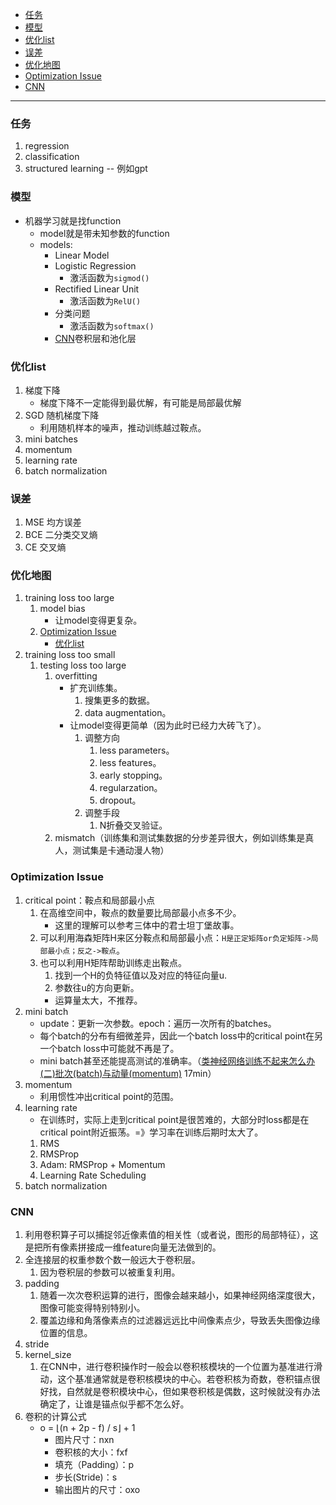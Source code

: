 <!-- GFM-TOC -->
- [任务](#任务)
- [模型](#模型)
- [优化list](#优化list)
- [误差](#误差)
- [优化地图](#优化地图)
- [Optimization Issue](#optimization-issue)
- [CNN](#cnn)
<!-- GFM-TOC -->
---


### 任务
  1. regression
  2. classification 
  3. structured learning -- 例如gpt

### 模型
* ‌机器学习就是找function
  * model就是带未知参数的function
  * models:
    * Linear Model
    * Logistic Regression 
      * 激活函数为`sigmod()`
    * Rectified Linear Unit  
      * 激活函数为`RelU()`
    * 分类问题
      * 激活函数为`softmax()`
    * [CNN](#cnn)卷积层和池化层
  

### 优化list
  1. 梯度下降
     * 梯度下降不一定能得到最优解，有可能是局部最优解
  2. SGD 随机梯度下降
     * 利用随机样本的噪声，推动训练越过鞍点。
  3. mini batches
  4. momentum 
  5. learning rate
  6. batch normalization


### 误差
  1. MSE 均方误差
  2. BCE 二分类交叉熵 
  3. CE 交叉熵

### 优化地图
  1. training loss too large
     1. model bias
        * 让model变得更复杂。
     2. [Optimization Issue](#optimization-issue)
        * [优化list](#优化list)
  2. training loss too small
     1. testing loss too large
        1. overfitting
             * 扩充训练集。
               1. 搜集更多的数据。
               2. data augmentation。 
             * 让model变得更简单（因为此时已经力大砖飞了）。
               1. 调整方向
                  1. less parameters。
                  2. less features。
                  3. early stopping。
                  4. regularzation。
                  5. dropout。
               2. 调整手段
                  1. N折叠交叉验证。
        2. mismatch（训练集和测试集数据的分步差异很大，例如训练集是真人，测试集是卡通动漫人物）


### Optimization Issue
1. critical point：鞍点和局部最小点
   1. 在高维空间中，鞍点的数量要比局部最小点多不少。  
      * 这里的理解可以参考三体中的君士坦丁堡故事。
   2. 可以利用海森矩阵H来区分鞍点和局部最小点：`H是正定矩阵or负定矩阵->局部最小点；反之->鞍点`。
   3. 也可以利用H矩阵帮助训练走出鞍点。
      1. 找到一个H的负特征值以及对应的特征向量u.
      2. 参数往u的方向更新。
      * 运算量太大，不推荐。
2. mini batch
     * update：更新一次参数。epoch：遍历一次所有的batches。
     * 每个batch的分布有细微差异，因此一个batch loss中的critical point在另一个batch loss中可能就不再是了。
     * mini batch甚至还能提高测试的准确率。（[类神经网络训练不起来怎么办(二)批次(batch)与动量(momentum)](https://www.bilibili.com/video/BV1J94y1f7u5/?vd_source=d791a57f43dad7ca6a1d62950cab7001&spm_id_from=333.788.videopod.episodes&p=14) 17min）
3. momentum 
   * 利用惯性冲出critical point的范围。
4. learning rate
   * 在训练时，实际上走到critical point是很苦难的，大部分时loss都是在critical point附近振荡。=》学习率在训练后期时太大了。
   1. RMS
   2. RMSProp
   3. Adam: RMSProp + Momentum
   4. Learning Rate Scheduling
5. batch normalization


### CNN
  1. 利用卷积算子可以捕捉邻近像素值的相关性（或者说，图形的局部特征），这是把所有像素拼接成一维feature向量无法做到的。
  2. 全连接层的权重参数个数一般远大于卷积层。
     1. 因为卷积层的参数可以被重复利用。
  3. padding
     1. 随着一次次卷积运算的进行，图像会越来越小，如果神经网络深度很大，图像可能变得特别特别小。
     2. 覆盖边缘和角落像素点的过滤器远远比中间像素点少，导致丢失图像边缘位置的信息。
  4. stride
  5. kernel_size
     1. 在CNN中，进行卷积操作时一般会以卷积核模块的一个位置为基准进行滑动，这个基准通常就是卷积核模块的中心。若卷积核为奇数，卷积锚点很好找，自然就是卷积模块中心，但如果卷积核是偶数，这时候就没有办法确定了，让谁是锚点似乎都不怎么好。
  6. 卷积的计算公式
     * o = ⌊(n + 2p - f) / s⌋ + 1
       * 图片尺寸：nxn
       * 卷积核的大小：fxf
       * 填充（Padding）：p
       * 步长(Stride)：s
       * 输出图片的尺寸：oxo












　　
　　